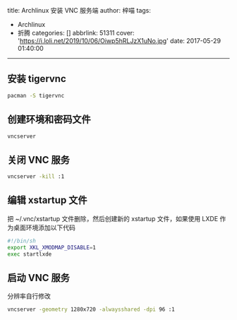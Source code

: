 title: Archlinux 安装 VNC 服务端
author: 梓喵
tags:
  - Archlinux
  - 折腾
categories: []
abbrlink: 51311
cover: 'https://i.loli.net/2019/10/06/Oiwp5hRLJzX1uNo.jpg'
date: 2017-05-29 01:40:00
---
## 安装 tigervnc 
```bash
pacman -S tigervnc
```
## 创建环境和密码文件 
```bash
vncserver
```
## 关闭 VNC 服务 
```bash
vncserver -kill :1
```
## 编辑 xstartup 文件 
把 ~/.vnc/xstartup 文件删除，然后创建新的 xstartup 文件，如果使用 LXDE 作为桌面环境添加以下代码
```bash
#!/bin/sh
export XKL_XMODMAP_DISABLE=1
exec startlxde
```
## 启动 VNC 服务 
分辨率自行修改
```bash
vncserver -geometry 1280x720 -alwaysshared -dpi 96 :1
```
